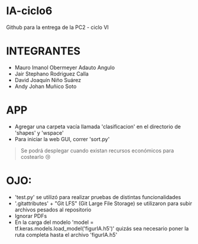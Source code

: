 # IA-ciclo6
Github para la entrega de la PC2 - ciclo VI
# INTEGRANTES
* Mauro Imanol Obermeyer Adauto Angulo
* Jair Stephano Rodriguez Calla
* David Joaquín Niño Suárez
* Andy Johan Muñico Soto
# APP
* Agregar una carpeta vacía llamada 'clasificacion' en el directorio de 'shapes' y 'wspace'
* Para iniciar la web GUI, correr 'sort.py'
> Se podrá desplegar cuando existan recursos económicos para costearlo 😢

# OJO: 
* 'test.py' se utilizó para realizar pruebas de distintas funcionalidades
* '.gitattributes' + "Git LFS" (Git Large File Storage)  se utilizaron para subir archivos pesados al repositorio
* Ignorar PDFs
* En la carga del modelo 'model = tf.keras.models.load_model('figurIA.h5')' quizás sea necesario poner la ruta completa hasta el archivo 'figurIA.h5'
